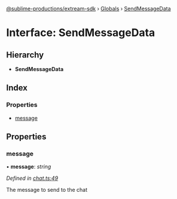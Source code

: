 [@sublime-productions/extream-sdk](../README.md) › [Globals](../globals.md) › [SendMessageData](sendmessagedata.md)

# Interface: SendMessageData

## Hierarchy

* **SendMessageData**

## Index

### Properties

* [message](sendmessagedata.md#message)

## Properties

###  message

• **message**: *string*

*Defined in [chat.ts:49](https://github.com/Extream-SaaS/ex-sdk/blob/3458c8e/src/chat.ts#L49)*

The message to send to the chat
